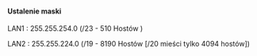 #### Ustalenie maski
LAN1 : 255.255.254.0 (/23 - 510 Hostów )

LAN2 : 255.255.224.0 (/19 - 8190 Hostów [/20 mieści tylko 4094 hostów])
